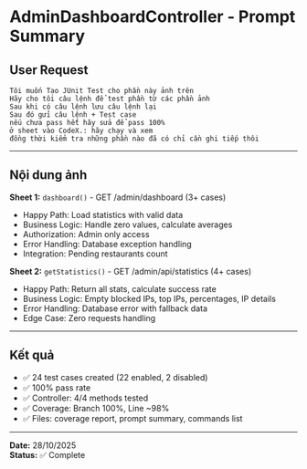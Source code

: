 # AdminDashboardController - Prompt Summary

## User Request

```
Tôi muốn Tạo JUnit Test cho phần này ảnh trên
Hãy cho tôi câu lệnh để test phần từ các phần ảnh 
Sau khi có câu lệnh lưu câu lệnh lại
Sau đó gửi câu lệnh + Test case
nếu chưa pass hết hãy sửa để pass 100%
ở sheet vào CodeX.: hãy chạy và xem
đồng thời kiểm tra những phần nào đã có chỉ cần ghi tiếp thôi
```

---

## Nội dung ảnh

**Sheet 1:** `dashboard()` - GET /admin/dashboard (3+ cases)
- Happy Path: Load statistics with valid data
- Business Logic: Handle zero values, calculate averages
- Authorization: Admin only access
- Error Handling: Database exception handling
- Integration: Pending restaurants count

**Sheet 2:** `getStatistics()` - GET /admin/api/statistics (4+ cases)
- Happy Path: Return all stats, calculate success rate
- Business Logic: Empty blocked IPs, top IPs, percentages, IP details
- Error Handling: Database error with fallback data
- Edge Case: Zero requests handling

---

## Kết quả

- ✅ 24 test cases created (22 enabled, 2 disabled)
- ✅ 100% pass rate
- ✅ Controller: 4/4 methods tested
- ✅ Coverage: Branch 100%, Line ~98%
- ✅ Files: coverage report, prompt summary, commands list

---

**Date:** 28/10/2025  
**Status:** ✅ Complete
